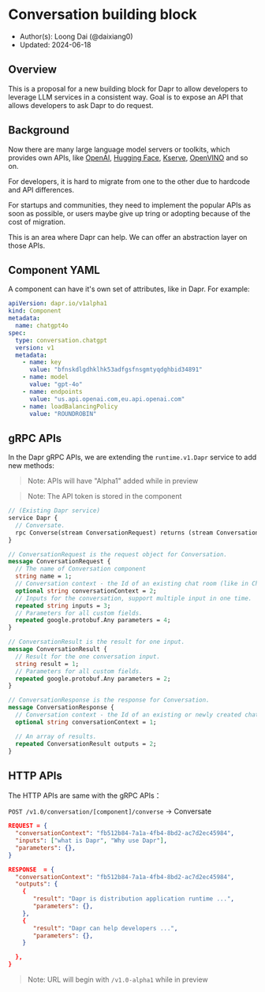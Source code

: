 # Conversation building block

* Author(s): Loong Dai (@daixiang0)
* Updated: 2024-06-18

## Overview

This is a proposal for a new building block for Dapr to allow developers to leverage LLM services in a consistent way. Goal is to expose an API that allows developers to ask Dapr to do request.

## Background

Now there are many large language model servers or toolkits, which provides own APIs, like [OpenAI](https://openai.com/), [Hugging Face](https://huggingface.co/), [Kserve](https://kserve.github.io/website/latest/), [OpenVINO](https://docs.openvino.ai/) and so on.

For developers, it is hard to migrate from one to the other due to hardcode and API differences.

For startups and communities, they need to implement the popular APIs as soon as possible, or users maybe give up tring or adopting because of the cost of migration.

This is an area where Dapr can help. We can offer an abstraction layer on those APIs.

## Component YAML

A component can have it's own set of attributes, like in Dapr. For example:

```yaml
apiVersion: dapr.io/v1alpha1
kind: Component
metadata:
  name: chatgpt4o
spec:
  type: conversation.chatgpt
  version: v1
  metadata:
    - name: key
      value: "bfnskdlgdhklhk53adfgsfnsgmtyqdghbid34891"
    - name: model
      value: "gpt-4o"
    - name: endpoints
      value: "us.api.openai.com,eu.api.openai.com"
    - name: loadBalancingPolicy
      value: "ROUNDROBIN"
```

## gRPC APIs

In the Dapr gRPC APIs, we are extending the `runtime.v1.Dapr` service to add new methods:

> Note: APIs will have "Alpha1" added while in preview

> Note: The API token is stored in the component

```proto
// (Existing Dapr service)
service Dapr {
  // Conversate.
  rpc Converse(stream ConversationRequest) returns (stream ConversationResponse);
}

// ConversationRequest is the request object for Conversation.
message ConversationRequest {
  // The name of Conversation component
  string name = 1;
  // Conversation context - the Id of an existing chat room (like in ChatGPT)
  optional string conversationContext = 2;
  // Inputs for the conversation, support multiple input in one time.
  repeated string inputs = 3;
  // Parameters for all custom fields.
  repeated google.protobuf.Any parameters = 4;
}

// ConversationResult is the result for one input.
message ConversationResult {
  // Result for the one conversation input.
  string result = 1;
  // Parameters for all custom fields.
  repeated google.protobuf.Any parameters = 2;
}

// ConversationResponse is the response for Conversation.
message ConversationResponse {
  // Conversation context - the Id of an existing or newly created chat room (like in ChatGPT)
  optional string conversationContext = 1;

  // An array of results.
  repeated ConversationResult outputs = 2;
}
```

## HTTP APIs

The HTTP APIs are same with the gRPC APIs：

`POST /v1.0/conversation/[component]/converse` -> Conversate

```json
REQUEST = {
  "conversationContext": "fb512b84-7a1a-4fb4-8bd2-ac7d2ec45984",
  "inputs": ["what is Dapr", "Why use Dapr"],
  "parameters": {},
}

RESPONSE  = {
  "conversationContext": "fb512b84-7a1a-4fb4-8bd2-ac7d2ec45984",
  "outputs": {
    {
       "result": "Dapr is distribution application runtime ...",
       "parameters": {},
    },
    {
       "result": "Dapr can help developers ...",
       "parameters": {},
    }

  },
}
```

> Note: URL will begin with `/v1.0-alpha1` while in preview
